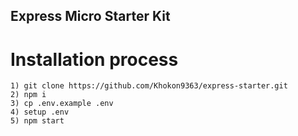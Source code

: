 ## Express Micro Starter Kit

# Installation process
    1) git clone https://github.com/Khokon9363/express-starter.git
    2) npm i
    3) cp .env.example .env
    4) setup .env
    5) npm start